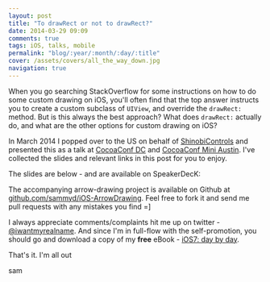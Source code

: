 ```yaml
---
layout: post
title: "To drawRect or not to drawRect?"
date: 2014-03-29 09:09
comments: true
tags: iOS, talks, mobile
permalink: "blog/:year/:month/:day/:title"
cover: /assets/covers/all_the_way_down.jpg
navigation: true
---
```


When you go searching StackOverflow for some instructions on how to do some
custom drawing on iOS, you'll often find that the top answer instructs you to
create a custom subclass of `UIView`, and override the `drawRect:` method. But
is this always the best approach? What does `drawRect:` actually do, and what
are the other options for custom drawing on iOS?

In March 2014 I popped over to the US on behalf of
[ShinobiControls](http://shinobicontrols.com) and presented this as a talk at
[CocoaConf DC](http://cocoaconf.com/dc-2014/home) and
[CocoaConf Mini Austin](http://cocoaconf.com/austin-2014/home). I've collected the
slides and relevant links in this post for you to enjoy.

<!-- more -->


The slides are below - and are available on SpeakerDecK:

<script async class="speakerdeck-embed" data-id="f3625e10996f01313e53426a9381af41" data-ratio="1.77777777777778" src="//speakerdeck.com/assets/embed.js"></script>

The accompanying arrow-drawing project is available on Github at
[github.com/sammyd/iOS-ArrowDrawing](https://github.com/sammyd/iOS-ArrowDrawing).
Feel free to fork it and send me pull requests with any mistakes you find =]

I always appreciate comments/complaints hit me up on twitter -
[@iwantmyrealname](https://twitter.com/iwantmyrealname). And since I'm in
full-flow with the self-promotion, you should go and download a copy of my
__free__ eBook - [iOS7: day by day](https://leanpub.com/ios7daybyday).

That's it. I'm all out


sam
